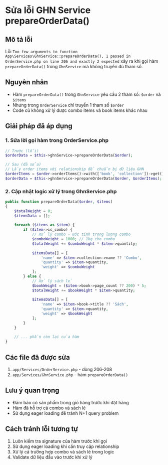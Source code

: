 # Sửa lỗi GHN Service prepareOrderData()

## Mô tả lỗi
Lỗi `Too few arguments to function App\Services\GhnService::prepareOrderData(), 1 passed in OrderService.php on line 206 and exactly 2 expected` xảy ra khi gọi hàm `prepareOrderData()` trong `GhnService` mà không truyền đủ tham số.

## Nguyên nhân
- Hàm `prepareOrderData()` trong `GhnService` yêu cầu 2 tham số: `$order` và `$items`
- Nhưng trong `OrderService` chỉ truyền 1 tham số `$order`
- Code cũ không xử lý được combo items và book items khác nhau

## Giải pháp đã áp dụng

### 1. Sửa lời gọi hàm trong OrderService.php
```php
// Trước (lỗi)
$orderData = $this->ghnService->prepareOrderData($order);

// Sau (đã sửa)
// Lấy order items với relationship để chuẩn bị dữ liệu GHN
$orderItems = $order->orderItems()->with(['book', 'collection'])->get();
$orderData = $this->ghnService->prepareOrderData($order, $orderItems);
```

### 2. Cập nhật logic xử lý trong GhnService.php
```php
public function prepareOrderData($order, $items)
{
    $totalWeight = 0;
    $itemsData = [];
    
    foreach ($items as $item) {
        if ($item->is_combo) {
            // Xử lý combo - ước tính trọng lượng combo
            $comboWeight = 1000; // 1kg cho combo
            $totalWeight += $comboWeight * $item->quantity;
            
            $itemsData[] = [
                'name' => $item->collection->name ?? 'Combo',
                'quantity' => $item->quantity,
                'weight' => $comboWeight
            ];
        } else {
            // Xử lý sách lẻ
            $bookWeight = ($item->book->page_count ?? 200) * 5;
            $totalWeight += $bookWeight * $item->quantity;
            
            $itemsData[] = [
                'name' => $item->book->title ?? 'Sách',
                'quantity' => $item->quantity,
                'weight' => $bookWeight
            ];
        }
    }
    
    // ... phần còn lại của hàm
}
```

## Các file đã được sửa
1. `app/Services/OrderService.php` - dòng 206-208
2. `app/Services/GhnService.php` - hàm `prepareOrderData()`

## Lưu ý quan trọng
- Đảm bảo có sản phẩm trong giỏ hàng trước khi đặt hàng
- Hàm đã hỗ trợ cả combo và sách lẻ
- Sử dụng eager loading để tránh N+1 query problem

## Cách tránh lỗi tương tự
1. Luôn kiểm tra signature của hàm trước khi gọi
2. Sử dụng eager loading khi cần truy cập relationship
3. Xử lý cả trường hợp combo và sách lẻ trong logic
4. Validate dữ liệu đầu vào trước khi xử lý